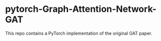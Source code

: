 # pytorch-Graph-Attention-Network-GAT

This repo contains a PyTorch implementation of the original GAT paper.
